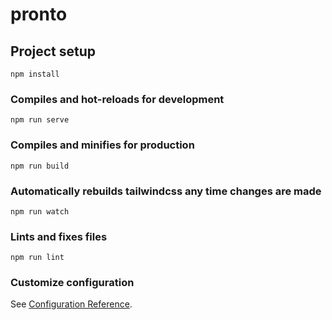 # pronto

## Project setup
```
npm install
```

### Compiles and hot-reloads for development
```
npm run serve
```

### Compiles and minifies for production
```
npm run build
```

### Automatically rebuilds tailwindcss any time changes are made
```
npm run watch
```

### Lints and fixes files
```
npm run lint
```

### Customize configuration
See [Configuration Reference](https://cli.vuejs.org/config/).
